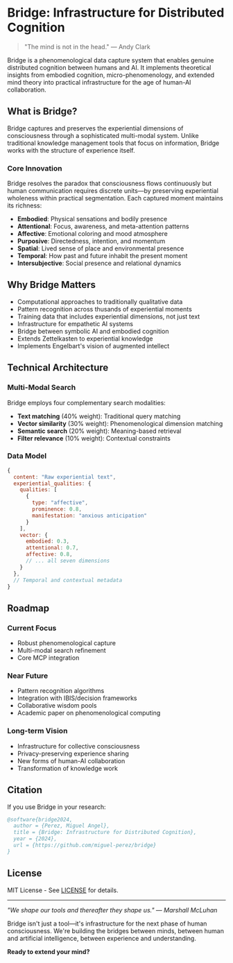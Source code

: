 # Bridge: Infrastructure for Distributed Cognition

> "The mind is not in the head." — Andy Clark

Bridge is a phenomenological data capture system that enables genuine distributed cognition between humans and AI. It implements theoretical insights from embodied cognition, micro-phenomenology, and extended mind theory into practical infrastructure for the age of human-AI collaboration.

## What is Bridge?

Bridge captures and preserves the experiential dimensions of consciousness through a sophisticated multi-modal system. Unlike traditional knowledge management tools that focus on information, Bridge works with the structure of experience itself.

### Core Innovation

Bridge resolves the paradox that consciousness flows continuously but human communication requires discrete units—by preserving experiential wholeness within practical segmentation. Each captured moment maintains its richness:

- **Embodied**: Physical sensations and bodily presence
- **Attentional**: Focus, awareness, and meta-attention patterns  
- **Affective**: Emotional coloring and mood atmosphere
- **Purposive**: Directedness, intention, and momentum
- **Spatial**: Lived sense of place and environmental presence
- **Temporal**: How past and future inhabit the present moment
- **Intersubjective**: Social presence and relational dynamics

## Why Bridge Matters
- Computational approaches to traditionally qualitative data
- Pattern recognition across thusands of experiential moments
- Training data that includes experiential dimensions, not just text
- Infrastructure for empathetic AI systems
- Bridge between symbolic AI and embodied cognition
- Extends Zettelkasten to experiential knowledge
- Implements Engelbart's vision of augmented intellect


## Technical Architecture

### Multi-Modal Search
Bridge employs four complementary search modalities:
- **Text matching** (40% weight): Traditional query matching
- **Vector similarity** (30% weight): Phenomenological dimension matching
- **Semantic search** (20% weight): Meaning-based retrieval
- **Filter relevance** (10% weight): Contextual constraints

### Data Model
```javascript
{
  content: "Raw experiential text",
  experiential_qualities: {
    qualities: [
      {
        type: "affective",
        prominence: 0.8,
        manifestation: "anxious anticipation"
      }
    ],
    vector: {
      embodied: 0.3,
      attentional: 0.7,
      affective: 0.8,
      // ... all seven dimensions
    }
  },
  // Temporal and contextual metadata
}
```

## Roadmap

### Current Focus
- Robust phenomenological capture
- Multi-modal search refinement
- Core MCP integration

### Near Future
- Pattern recognition algorithms
- Integration with IBIS/decision frameworks
- Collaborative wisdom pools
- Academic paper on phenomenological computing

### Long-term Vision
- Infrastructure for collective consciousness
- Privacy-preserving experience sharing
- New forms of human-AI collaboration
- Transformation of knowledge work

## Citation

If you use Bridge in your research:

```bibtex
@software{bridge2024,
  author = {Perez, Miguel Angel},
  title = {Bridge: Infrastructure for Distributed Cognition},
  year = {2024},
  url = {https://github.com/miguel-perez/bridge}
}
```

## License

MIT License - See [LICENSE](LICENSE) for details.

---

*"We shape our tools and thereafter they shape us." — Marshall McLuhan*

Bridge isn't just a tool—it's infrastructure for the next phase of human consciousness. We're building the bridges between minds, between human and artificial intelligence, between experience and understanding.

**Ready to extend your mind?**
